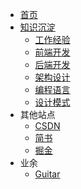 * [首页](/)
* [知识沉淀](/)
  * [工作经验](/work/)
  * [前端开发](frontend/)
  * [后端开发](backend/)
  * [架构设计](structure-design/)
  * [编程语言](tutorial/)
  * [设计模式](blog/design-pattern/)
* 其他站点
  * [CSDN](https://blog.csdn.net/boybruce)
  * [简书](https://www.jianshu.com/u/8bc5f4428ca2)
  * [掘金](https://juejin.cn/user/2506542242595927)
* 业余
  * [Guitar](blog/guitar/)
  <!-- * [极客时间](https://time.geekbang.org/dashboard/usercenter) -->
